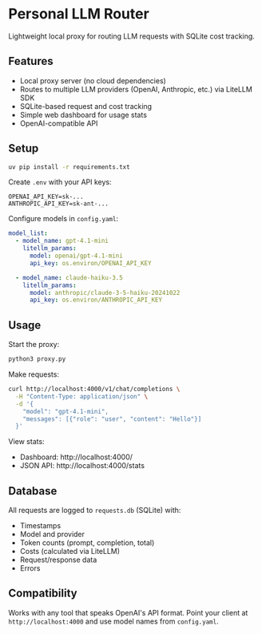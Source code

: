 # Personal LLM Router

Lightweight local proxy for routing LLM requests with SQLite cost tracking.

## Features

- Local proxy server (no cloud dependencies)
- Routes to multiple LLM providers (OpenAI, Anthropic, etc.) via LiteLLM SDK
- SQLite-based request and cost tracking
- Simple web dashboard for usage stats
- OpenAI-compatible API

## Setup

```bash
uv pip install -r requirements.txt
```

Create `.env` with your API keys:

```
OPENAI_API_KEY=sk-...
ANTHROPIC_API_KEY=sk-ant-...
```

Configure models in `config.yaml`:

```yaml
model_list:
  - model_name: gpt-4.1-mini
    litellm_params:
      model: openai/gpt-4.1-mini
      api_key: os.environ/OPENAI_API_KEY

  - model_name: claude-haiku-3.5
    litellm_params:
      model: anthropic/claude-3-5-haiku-20241022
      api_key: os.environ/ANTHROPIC_API_KEY
```

## Usage

Start the proxy:

```bash
python3 proxy.py
```

Make requests:

```bash
curl http://localhost:4000/v1/chat/completions \
  -H "Content-Type: application/json" \
  -d '{
    "model": "gpt-4.1-mini",
    "messages": [{"role": "user", "content": "Hello"}]
  }'
```

View stats:

- Dashboard: http://localhost:4000/
- JSON API: http://localhost:4000/stats

## Database

All requests are logged to `requests.db` (SQLite) with:

- Timestamps
- Model and provider
- Token counts (prompt, completion, total)
- Costs (calculated via LiteLLM)
- Request/response data
- Errors

## Compatibility

Works with any tool that speaks OpenAI's API format. Point your client at `http://localhost:4000` and use model names from `config.yaml`.
